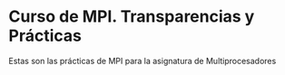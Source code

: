 # Curso de MPI. Transparencias y Prácticas
Estas son las prácticas de MPI para la asignatura de Multiprocesadores
